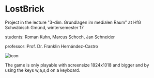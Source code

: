 # LostBrick

Project in the lecture "3-dim. Grundlagen im medialen Raum" at HfG Schwäbisch Gmünd, wintersemester 17

students:
Roman Kuhn, 
Marcus Schoch, 
Jan Schneider

professor: Prof. Dr. Franklin Hernández-Castro

![icon](https://github.com/JanPSchneider/LostBrick/blob/master/images/fulllogo.jpg)

The game is only playable with screensize 1824x1018 and bigger and by using the keys w,a,s,d on a keyboard.